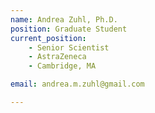 ```yaml
---
name: Andrea Zuhl, Ph.D.
position: Graduate Student
current_position:
    - Senior Scientist
    - AstraZeneca
    - Cambridge, MA

email: andrea.m.zuhl@gmail.com

---
```


